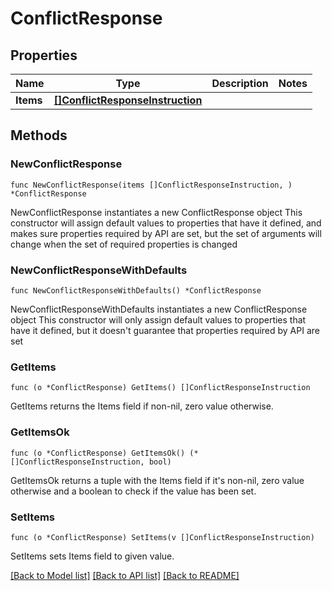 # ConflictResponse

## Properties

Name | Type | Description | Notes
------------ | ------------- | ------------- | -------------
**Items** | [**[]ConflictResponseInstruction**](ConflictResponseInstruction.md) |  | 

## Methods

### NewConflictResponse

`func NewConflictResponse(items []ConflictResponseInstruction, ) *ConflictResponse`

NewConflictResponse instantiates a new ConflictResponse object
This constructor will assign default values to properties that have it defined,
and makes sure properties required by API are set, but the set of arguments
will change when the set of required properties is changed

### NewConflictResponseWithDefaults

`func NewConflictResponseWithDefaults() *ConflictResponse`

NewConflictResponseWithDefaults instantiates a new ConflictResponse object
This constructor will only assign default values to properties that have it defined,
but it doesn't guarantee that properties required by API are set

### GetItems

`func (o *ConflictResponse) GetItems() []ConflictResponseInstruction`

GetItems returns the Items field if non-nil, zero value otherwise.

### GetItemsOk

`func (o *ConflictResponse) GetItemsOk() (*[]ConflictResponseInstruction, bool)`

GetItemsOk returns a tuple with the Items field if it's non-nil, zero value otherwise
and a boolean to check if the value has been set.

### SetItems

`func (o *ConflictResponse) SetItems(v []ConflictResponseInstruction)`

SetItems sets Items field to given value.



[[Back to Model list]](../README.md#documentation-for-models) [[Back to API list]](../README.md#documentation-for-api-endpoints) [[Back to README]](../README.md)


